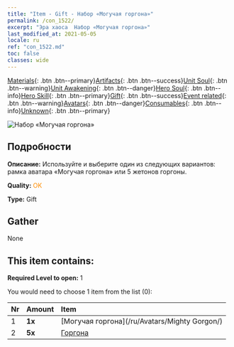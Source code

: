 ```yaml
---
title: "Item - Gift - Набор «Могучая горгона»"
permalink: /con_1522/
excerpt: "Эра хаоса  Набор «Могучая горгона»"
last_modified_at: 2021-05-05
locale: ru
ref: "con_1522.md"
toc: false
classes: wide
---
```

 [Materials](/ItemsRU/){: .btn .btn--primary}[Artifacts](/ItemsRU/Artifacts/){: .btn .btn--success}[Unit Soul](/ItemsRU/UnitSoul/){: .btn .btn--warning}[Unit Awakening](/ItemsRU/UnitAwakening/){: .btn .btn--danger}[Hero Soul](/ItemsRU/HeroSoul/){: .btn .btn--info}[Hero Skill](/ItemsRU/HeroSkill/){: .btn .btn--primary}[Gift](/ItemsRU/Gift/){: .btn .btn--success}[Event related](/ItemsRU/Events/){: .btn .btn--warning}[Avatars](/ItemsRU/Avatars/){: .btn .btn--danger}[Consumables](/ItemsRU/Consumables/){: .btn .btn--info}[Unknown](/ItemsRU/Unknown/){: .btn .btn--primary}

 ![Набор «Могучая горгона»](/images/t/i_907136.png)

## Подробности
 **Описание:** Используйте и выберите один из следующих вариантов: рамка аватара «Могучая горгона» или 5 жетонов горгоны.

 **Quality:** <span style="color: #FF8C00">OK</span>

 **Type:** Gift

## Gather

  None

## This item contains:

 **Required Level to open:** 1

 You would need to choose 1 item from the list (0):

  | Nr | Amount |     Item    |
  |:---|:-------|:------------|
  | 1 |  **1x** | [Могучая горгона](/ru/Avatars/Mighty Gorgon/) |  | 
  | 2 |  **5x** | [Горгона](/ItemsRU/unt_257/) |  | 
